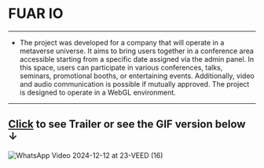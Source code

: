 # **FUAR IO**
---

- The project was developed for a company that will operate in a metaverse universe.
It aims to bring users together in a conference area accessible starting from a specific date assigned via the admin panel.
In this space, users can participate in various conferences, talks, seminars, promotional booths, or entertaining events.
Additionally, video and audio communication is possible if mutually approved. The project is designed to operate in a WebGL environment.

---
 ## [Click](https://drive.google.com/file/d/16c2S_XyPrVT_k1s4rgAN0uF78-YenzQy/view?usp=sharing) to see Trailer or see the GIF version below **&darr;**

![WhatsApp Video 2024-12-12 at 23-VEED (16)](https://github.com/user-attachments/assets/016909ac-2d0d-407d-bcd1-5c1d74185f7f)

